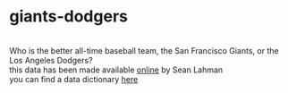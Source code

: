 # giants-dodgers
<br>
Who is the better all-time baseball team, the San Francisco Giants, or the Los Angeles Dodgers? 
<br>
this data has been made available <a href = "http://www.seanlahman.com/baseball-archive/statistics/">online</a> by Sean Lahman
<br>
you can find a data dictionary <a href = "http://www.seanlahman.com/files/database/readme2016.txt">here</a>


